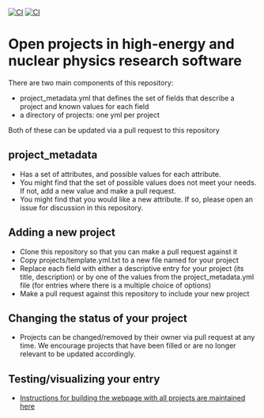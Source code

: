 [![CI](https://github.com/research-software-collaborations/project_database/actions/workflows/check_projects.yml/badge.svg)](https://github.com/research-software-collaborations/project_database/actions/workflows/check_projects.yml)
[![CI](https://github.com/research-software-collaborations/project_database/actions/workflows/yaml_checker.yml/badge.svg)](https://github.com/research-software-collaborations/project_database/actions/workflows/yaml_checker.yml)

# Open projects in high-energy and nuclear physics research software

There are two main components of this repository:
- project_metadata.yml that defines the set of fields that describe a project and known values for each field
- a directory of projects: one yml per project

Both of these can be updated via a pull request to this repository

## project_metadata
- Has a set of attributes, and possible values for each attribute.
- You might find that the set of possible values does not meet your needs. If not, add a new value and make a pull request.
- You might find that you would like a new attribute. If so, please open an issue for discussion in this repository.

## Adding a new project
- Clone this repository so that you can make a pull request against it
- Copy projects/template.yml.txt to a new file named for your project
- Replace each field with either a descriptive entry for your project (its title, description) or by one of the values from the project_metadata.yml file
(for entries where there is a multiple choice of options)
- Make a pull request against this repository to include your new project

## Changing the status of your project
- Projects can be changed/removed by their owner via pull request at any time. We encourage projects that have been filled or are no
longer relevant to be updated accordingly.

## Testing/visualizing your entry
- [Instructions for building the webpage with all projects are maintained here](https://github.com/research-software-collaborations/research-software-collaborations.github.io/blob/master/README.md#testing-a-new-project-or-other-development-in-the-project_database-repo)


